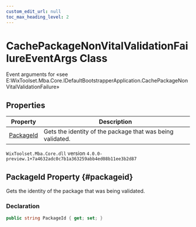 ```yaml
---
custom_edit_url: null
toc_max_heading_level: 2
---
```

# CachePackageNonVitalValidationFailureEventArgs Class
Event arguments for «see E:WixToolset.Mba.Core.IDefaultBootstrapperApplication.CachePackageNonVitalValidationFailure» 
## Properties
| Property | Description |
| ------ | ----------- |
| [PackageId](#packageid) | Gets the identity of the package that was being validated. |
`WixToolset.Mba.Core.dll` version `4.0.0-preview.1+7a4632adc0c7b1a363259abb4ed08b11ee3b2d87`
## PackageId Property {#packageid}
Gets the identity of the package that was being validated.
### Declaration
```cs
public string PackageId { get; set; } 
```

